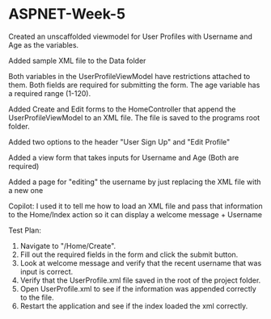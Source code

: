 # ASPNET-Week-5

Created an unscaffolded viewmodel for User Profiles with Username and Age as the variables.

Added sample XML file to the Data folder

Both variables in the UserProfileViewModel have restrictions attached to them. Both fields are required for submitting the form. The age variable has a required range (1-120).

Added Create and Edit forms to the HomeController that append the UserProfileViewModel to an XML file. The file is saved to the programs root folder.

Added two options to the header "User Sign Up" and "Edit Profile"

Added a view form that takes inputs for Username and Age (Both are required)

Added a page for "editing" the username by just replacing the XML file with a new one

Copilot: I used it to tell me how to load an XML file and pass that information to the Home/Index action so it can display a welcome message + Username

Test Plan:
1. Navigate to "/Home/Create".
2. Fill out the required fields in the form and click the submit button.
3. Look at welcome message and verify that the recent username that was input is correct.
4. Verify that the UserProfile.xml file saved in the root of the project folder.
5. Open UserProfile.xml to see if the information was appended correctly to the file.
6. Restart the application and see if the index loaded the xml correctly.
